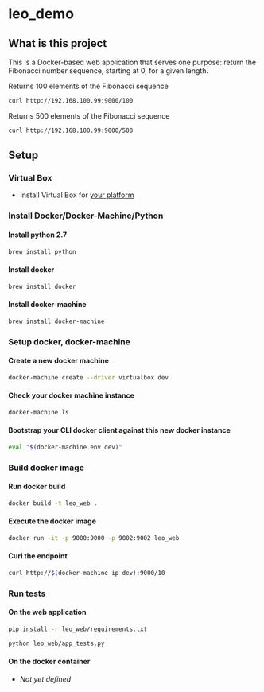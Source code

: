 # leo_demo
## What is this project
This is a Docker-based web application that serves one purpose: return the Fibonacci number sequence, starting at 0, for a given length.

Returns 100 elements of the Fibonacci sequence

```bash
curl http://192.168.100.99:9000/100
```

Returns 500 elements of the Fibonacci sequence

```bash
curl http://192.168.100.99:9000/500
```

## Setup
### Virtual Box
- Install Virtual Box for [your platform](https://www.virtualbox.org/wiki/Downloads)

### Install Docker/Docker-Machine/Python
#### Install python 2.7

```bash
brew install python
```

#### Install docker

```bash
brew install docker
```

#### Install docker-machine

```bash
brew install docker-machine
```

### Setup docker, docker-machine
#### Create a new docker machine

```bash
docker-machine create --driver virtualbox dev
```

#### Check your docker machine instance

```bash
docker-machine ls
```

#### Bootstrap your CLI docker client against this new docker instance

```bash
eval "$(docker-machine env dev)"
```

### Build docker image
#### Run docker build

```bash
docker build -t leo_web .
```

#### Execute the docker image

```bash
docker run -it -p 9000:9000 -p 9002:9002 leo_web
```

#### Curl the endpoint

```bash
curl http://$(docker-machine ip dev):9000/10
```

### Run tests
#### On the web application

```bash
pip install -r leo_web/requirements.txt
```

```bash
python leo_web/app_tests.py
```

#### On the docker container
- _Not yet defined_
